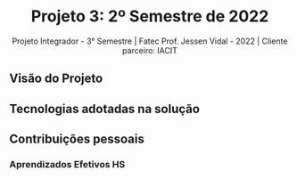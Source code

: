 <h1 align="center"> Projeto 3: 2º Semestre de 2022 </h1>

<div align="center"> Projeto Integrador - 3° Semestre | Fatec Prof. Jessen Vidal - 2022 | Cliente parceiro: IACIT </div>


## Visão do Projeto

## Tecnologias adotadas na solução

## Contribuições pessoais

### Aprendizados Efetivos HS
